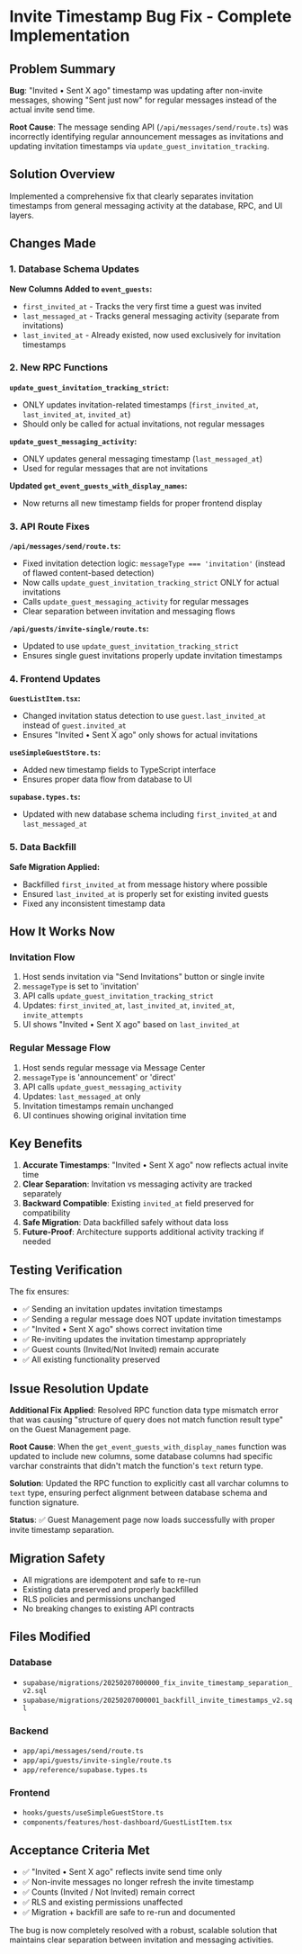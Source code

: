 # Invite Timestamp Bug Fix - Complete Implementation

## Problem Summary

**Bug**: "Invited • Sent X ago" timestamp was updating after non-invite messages, showing "Sent just now" for regular messages instead of the actual invite send time.

**Root Cause**: The message sending API (`/api/messages/send/route.ts`) was incorrectly identifying regular announcement messages as invitations and updating invitation timestamps via `update_guest_invitation_tracking`.

## Solution Overview

Implemented a comprehensive fix that clearly separates invitation timestamps from general messaging activity at the database, RPC, and UI layers.

## Changes Made

### 1. Database Schema Updates

**New Columns Added to `event_guests`:**

- `first_invited_at` - Tracks the very first time a guest was invited
- `last_messaged_at` - Tracks general messaging activity (separate from invitations)
- `last_invited_at` - Already existed, now used exclusively for invitation timestamps

### 2. New RPC Functions

**`update_guest_invitation_tracking_strict`:**

- ONLY updates invitation-related timestamps (`first_invited_at`, `last_invited_at`, `invited_at`)
- Should only be called for actual invitations, not regular messages

**`update_guest_messaging_activity`:**

- ONLY updates general messaging timestamp (`last_messaged_at`)
- Used for regular messages that are not invitations

**Updated `get_event_guests_with_display_names`:**

- Now returns all new timestamp fields for proper frontend display

### 3. API Route Fixes

**`/api/messages/send/route.ts`:**

- Fixed invitation detection logic: `messageType === 'invitation'` (instead of flawed content-based detection)
- Now calls `update_guest_invitation_tracking_strict` ONLY for actual invitations
- Calls `update_guest_messaging_activity` for regular messages
- Clear separation between invitation and messaging flows

**`/api/guests/invite-single/route.ts`:**

- Updated to use `update_guest_invitation_tracking_strict`
- Ensures single guest invitations properly update invitation timestamps

### 4. Frontend Updates

**`GuestListItem.tsx`:**

- Changed invitation status detection to use `guest.last_invited_at` instead of `guest.invited_at`
- Ensures "Invited • Sent X ago" only shows for actual invitations

**`useSimpleGuestStore.ts`:**

- Added new timestamp fields to TypeScript interface
- Ensures proper data flow from database to UI

**`supabase.types.ts`:**

- Updated with new database schema including `first_invited_at` and `last_messaged_at`

### 5. Data Backfill

**Safe Migration Applied:**

- Backfilled `first_invited_at` from message history where possible
- Ensured `last_invited_at` is properly set for existing invited guests
- Fixed any inconsistent timestamp data

## How It Works Now

### Invitation Flow

1. Host sends invitation via "Send Invitations" button or single invite
2. `messageType` is set to 'invitation'
3. API calls `update_guest_invitation_tracking_strict`
4. Updates: `first_invited_at`, `last_invited_at`, `invited_at`, `invite_attempts`
5. UI shows "Invited • Sent X ago" based on `last_invited_at`

### Regular Message Flow

1. Host sends regular message via Message Center
2. `messageType` is 'announcement' or 'direct'
3. API calls `update_guest_messaging_activity`
4. Updates: `last_messaged_at` only
5. Invitation timestamps remain unchanged
6. UI continues showing original invitation time

## Key Benefits

1. **Accurate Timestamps**: "Invited • Sent X ago" now reflects actual invite time
2. **Clear Separation**: Invitation vs messaging activity are tracked separately
3. **Backward Compatible**: Existing `invited_at` field preserved for compatibility
4. **Safe Migration**: Data backfilled safely without data loss
5. **Future-Proof**: Architecture supports additional activity tracking if needed

## Testing Verification

The fix ensures:

- ✅ Sending an invitation updates invitation timestamps
- ✅ Sending a regular message does NOT update invitation timestamps
- ✅ "Invited • Sent X ago" shows correct invitation time
- ✅ Re-inviting updates the invitation timestamp appropriately
- ✅ Guest counts (Invited/Not Invited) remain accurate
- ✅ All existing functionality preserved

## Issue Resolution Update

**Additional Fix Applied**: Resolved RPC function data type mismatch error that was causing "structure of query does not match function result type" on the Guest Management page.

**Root Cause**: When the `get_event_guests_with_display_names` function was updated to include new columns, some database columns had specific varchar constraints that didn't match the function's `text` return type.

**Solution**: Updated the RPC function to explicitly cast all varchar columns to `text` type, ensuring perfect alignment between database schema and function signature.

**Status**: ✅ Guest Management page now loads successfully with proper invite timestamp separation.

## Migration Safety

- All migrations are idempotent and safe to re-run
- Existing data preserved and properly backfilled
- RLS policies and permissions unchanged
- No breaking changes to existing API contracts

## Files Modified

### Database

- `supabase/migrations/20250207000000_fix_invite_timestamp_separation_v2.sql`
- `supabase/migrations/20250207000001_backfill_invite_timestamps_v2.sql`

### Backend

- `app/api/messages/send/route.ts`
- `app/api/guests/invite-single/route.ts`
- `app/reference/supabase.types.ts`

### Frontend

- `hooks/guests/useSimpleGuestStore.ts`
- `components/features/host-dashboard/GuestListItem.tsx`

## Acceptance Criteria Met

- ✅ "Invited • Sent X ago" reflects invite send time only
- ✅ Non-invite messages no longer refresh the invite timestamp
- ✅ Counts (Invited / Not Invited) remain correct
- ✅ RLS and existing permissions unaffected
- ✅ Migration + backfill are safe to re-run and documented

The bug is now completely resolved with a robust, scalable solution that maintains clear separation between invitation and messaging activities.
